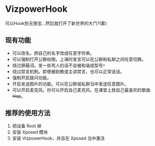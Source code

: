 # VizpowerHook
可以Hook到无限宝...然后就打开了新世界的大门?(雾)

## 现有功能

- 可以改名，把自己的名字改成任意字符串。
- 可以强制打开公聊权限。上课时发言可以在公聊和私聊之间任意切换。
- 绕过屏蔽词。发一些骂人的话不会被和谐成型号`*`
- 绕过禁言机制。即使被助教或主讲禁言，也可以正常说话。
- 强制开启提问功能。
- 开启发送图片的功能。可以在公聊或私聊当中发送任意图片。
- 可以开启麦克风。你可以开启自己麦克风，在课堂上放自己最喜欢的歌曲 ~~Hop~~。

## 推荐的使用方法

1. 把设备 Root 掉
2. 安装 Xposed 模块
3. 安装 VizpowerHook，并且在 Xposed 当中激活